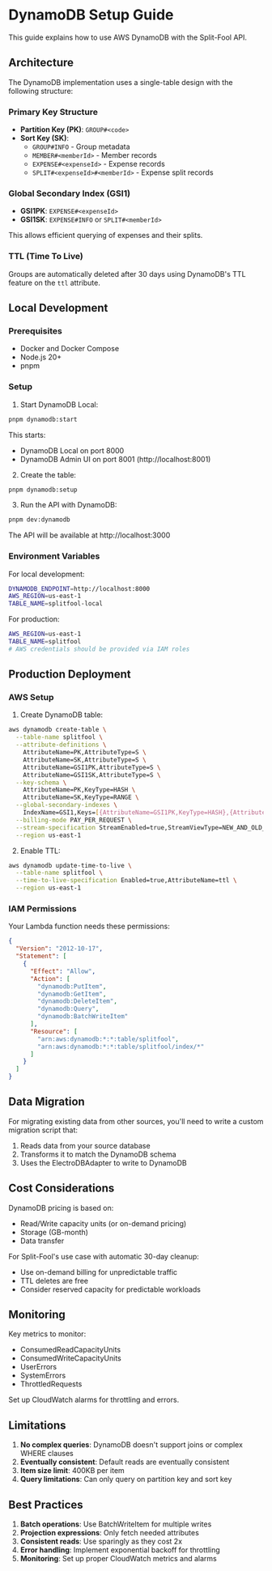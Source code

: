 # DynamoDB Setup Guide

This guide explains how to use AWS DynamoDB with the Split-Fool API.

## Architecture

The DynamoDB implementation uses a single-table design with the following structure:

### Primary Key Structure
- **Partition Key (PK)**: `GROUP#<code>`
- **Sort Key (SK)**:
  - `GROUP#INFO` - Group metadata
  - `MEMBER#<memberId>` - Member records
  - `EXPENSE#<expenseId>` - Expense records
  - `SPLIT#<expenseId>#<memberId>` - Expense split records

### Global Secondary Index (GSI1)
- **GSI1PK**: `EXPENSE#<expenseId>`
- **GSI1SK**: `EXPENSE#INFO` or `SPLIT#<memberId>`

This allows efficient querying of expenses and their splits.

### TTL (Time To Live)
Groups are automatically deleted after 30 days using DynamoDB's TTL feature on the `ttl` attribute.

## Local Development

### Prerequisites
- Docker and Docker Compose
- Node.js 20+
- pnpm

### Setup

1. Start DynamoDB Local:
```bash
pnpm dynamodb:start
```

This starts:
- DynamoDB Local on port 8000
- DynamoDB Admin UI on port 8001 (http://localhost:8001)

2. Create the table:
```bash
pnpm dynamodb:setup
```

3. Run the API with DynamoDB:
```bash
pnpm dev:dynamodb
```

The API will be available at http://localhost:3000

### Environment Variables

For local development:
```bash
DYNAMODB_ENDPOINT=http://localhost:8000
AWS_REGION=us-east-1
TABLE_NAME=splitfool-local
```

For production:
```bash
AWS_REGION=us-east-1
TABLE_NAME=splitfool
# AWS credentials should be provided via IAM roles
```

## Production Deployment

### AWS Setup

1. Create DynamoDB table:
```bash
aws dynamodb create-table \
  --table-name splitfool \
  --attribute-definitions \
    AttributeName=PK,AttributeType=S \
    AttributeName=SK,AttributeType=S \
    AttributeName=GSI1PK,AttributeType=S \
    AttributeName=GSI1SK,AttributeType=S \
  --key-schema \
    AttributeName=PK,KeyType=HASH \
    AttributeName=SK,KeyType=RANGE \
  --global-secondary-indexes \
    IndexName=GSI1,Keys=[{AttributeName=GSI1PK,KeyType=HASH},{AttributeName=GSI1SK,KeyType=RANGE}],Projection={ProjectionType=ALL},BillingMode=PAY_PER_REQUEST \
  --billing-mode PAY_PER_REQUEST \
  --stream-specification StreamEnabled=true,StreamViewType=NEW_AND_OLD_IMAGES \
  --region us-east-1
```

2. Enable TTL:
```bash
aws dynamodb update-time-to-live \
  --table-name splitfool \
  --time-to-live-specification Enabled=true,AttributeName=ttl \
  --region us-east-1
```

### IAM Permissions

Your Lambda function needs these permissions:

```json
{
  "Version": "2012-10-17",
  "Statement": [
    {
      "Effect": "Allow",
      "Action": [
        "dynamodb:PutItem",
        "dynamodb:GetItem",
        "dynamodb:DeleteItem",
        "dynamodb:Query",
        "dynamodb:BatchWriteItem"
      ],
      "Resource": [
        "arn:aws:dynamodb:*:*:table/splitfool",
        "arn:aws:dynamodb:*:*:table/splitfool/index/*"
      ]
    }
  ]
}
```

## Data Migration

For migrating existing data from other sources, you'll need to write a custom migration script that:
1. Reads data from your source database
2. Transforms it to match the DynamoDB schema
3. Uses the ElectroDBAdapter to write to DynamoDB

## Cost Considerations

DynamoDB pricing is based on:
- Read/Write capacity units (or on-demand pricing)
- Storage (GB-month)
- Data transfer

For Split-Fool's use case with automatic 30-day cleanup:
- Use on-demand billing for unpredictable traffic
- TTL deletes are free
- Consider reserved capacity for predictable workloads

## Monitoring

Key metrics to monitor:
- ConsumedReadCapacityUnits
- ConsumedWriteCapacityUnits
- UserErrors
- SystemErrors
- ThrottledRequests

Set up CloudWatch alarms for throttling and errors.

## Limitations

1. **No complex queries**: DynamoDB doesn't support joins or complex WHERE clauses
2. **Eventually consistent**: Default reads are eventually consistent
3. **Item size limit**: 400KB per item
4. **Query limitations**: Can only query on partition key and sort key

## Best Practices

1. **Batch operations**: Use BatchWriteItem for multiple writes
2. **Projection expressions**: Only fetch needed attributes
3. **Consistent reads**: Use sparingly as they cost 2x
4. **Error handling**: Implement exponential backoff for throttling
5. **Monitoring**: Set up proper CloudWatch metrics and alarms